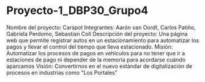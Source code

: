 # Proyecto-1_DBP30_Grupo4
Nombre del proyecto: Carspot
Integrantes: Aarón van Oordt, Carlos Patiño, Gabriela Perdomo, Sebastian Coll
Descripción del proyecto: Una página web que permite registrar autos en un estacionamiento para automatizar los pagos y llevar el control del tiempo que lleva estacionado.
Misión: Automatizar los procesos de pagos en vehículos para no tener que ir a estaciones de pago ni depender de la memoria para acordarse cuándo aparcamos
Visión: Convertirnos en el nuevo estándar de digitalización de procesos en industrias como "Los Portales"

